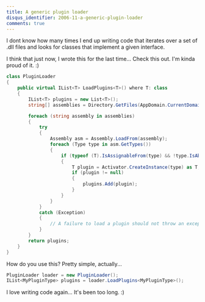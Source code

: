 ```yaml
---
title: A generic plugin loader
disqus_identifier: 2006-11-a-generic-plugin-loader
comments: true
---
```


I dont know how many times I end up writing code that iterates over a set of .dll files and looks for classes that implement a given interface.

I think that just now, I wrote this for the last time... Check this out. I'm kinda proud of it. :)

``` csharp
class PluginLoader
{
    public virtual IList<T> LoadPlugins<T>() where T: class
    {
        IList<T> plugins = new List<T>();
        string[] assemblies = Directory.GetFiles(AppDomain.CurrentDomain.BaseDirectory, "*.dll");

        foreach (string assembly in assemblies)
        {
            try
            {
                Assembly asm = Assembly.LoadFrom(assembly);
                foreach (Type type in asm.GetTypes())
                {
                    if (typeof (T).IsAssignableFrom(type) && !type.IsAbstract)
                    {
                        T plugin = Activator.CreateInstance(type) as T;
                        if (plugin != null)
                        {
                            plugins.Add(plugin);
                        }
                    }
                }
            }
            catch (Exception)
            {
                // A failure to load a plugin should not throw an exception
            }
        }
        return plugins;
    }
}
```

How do you use this? Pretty simple, actually...

``` csharp
PluginLoader loader = new PluginLoader();
IList<MyPluginType> plugins = loader.LoadPlugins<MyPluginType>();
```

I love writing code again... It's been too long. :)
